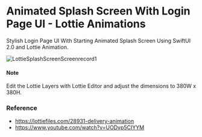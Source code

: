 # Animated Splash Screen With Login Page UI - Lottie Animations

Stylish Login Page UI With Starting Animated Splash Screen Using SwiftUI 2.0 and Lottie Animation.

![LottieSplashScreenScreenrecord1](https://user-images.githubusercontent.com/3436468/106275061-3cbfe400-6270-11eb-8931-e2ab7db4ce5c.gif)

#### Note

Edit the Lottie Layers with Lottie Editor and adjust the dimensions to 380W x 380H.

### Reference

- https://lottiefiles.com/28931-delivery-animation
- https://www.youtube.com/watch?v=UODvp5CIYYM
